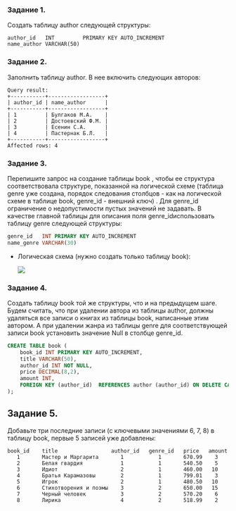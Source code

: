 ### Задание 1.
Создать таблицу author следующей структуры:
```
author_id   INT         PRIMARY KEY AUTO_INCREMENT
name_author VARCHAR(50)
```

### Задание 2.
Заполнить таблицу author. В нее включить следующих авторов:
```
Query result:
+-----------+------------------+
| author_id | name_author      |
+-----------+------------------+
| 1         | Булгаков М.А.    |
| 2         | Достоевский Ф.М. |
| 3         | Есенин С.А.      |
| 4         | Пастернак Б.Л.   |
+-----------+------------------+
Affected rows: 4
```

### Задание 3. 
Перепишите запрос на создание таблицы book , чтобы ее структура соответствовала структуре, показанной на логической схеме (таблица genre уже создана, порядок следования столбцов - как на логической схеме в таблице book, genre_id  - внешний ключ) . Для genre_id ограничение о недопустимости пустых значений не задавать. В качестве главной таблицы для описания поля  genre_idиспользовать таблицу genre следующей структуры:

```sql
genre_id   INT PRIMARY KEY AUTO_INCREMENT
name_genre VARCHAR(30)
```

- Логическая схема (нужно создать только таблицу book):
    
    ![ ](https://ucarecdn.com/6943bc53-bbe5-410b-9264-00b20eb0f017/)

### Задание 4.
Создать таблицу book той же структуры, что и на предыдущем шаге. Будем считать, что при удалении автора из таблицы author, должны удаляться все записи о книгах из таблицы book, написанные этим автором. А при удалении жанра из таблицы genre для соответствующей записи book установить значение Null в столбце genre_id. 
```sql
CREATE TABLE book (
    book_id INT PRIMARY KEY AUTO_INCREMENT, 
    title VARCHAR(50), 
    author_id INT NOT NULL, 
    price DECIMAL(8,2), 
    amount INT, 
    FOREIGN KEY (author_id)  REFERENCES author (author_id) ON DELETE CASCADE
);
```

## Задание 5.
Добавьте три последние записи (с ключевыми значениями 6, 7, 8) в таблицу book, первые 5 записей уже добавлены:
```
book_id    title                 author_id   genre_id   price   amount
   1       Мастер и Маргарита       1           1       670.99    3
   2       Белая гвардия            1           1       540.50    5 
   3       Идиот                    2           1       460.00   10
   4       Братья Карамазовы        2           1       799.01    3
   5       Игрок                    2           1       480.50   10
   6       Стихотворения и поэмы    3           2       650.00   15
   7       Черный человек           3           2       570.20    6
   8       Лирика                   4           2       518.99    2
```